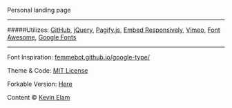Personal landing page

***
#####Utilizes:
[GitHub](https://github.com), [jQuery](https://github.com/jquery/jquery), [Pagify.js](https://github.com/cmPolis/Pagify), [Embed Responsively](https://github.com/jeffehobbs/embedresponsively), [Vimeo](https://vimeo.com), [Font Awesome](https://fortawesome.github.io/Font-Awesome/), [Google Fonts](https://www.google.com/fonts/)

***
Font Inspiration: [femmebot.github.io/google-type/](https://femmebot.github.io/google-type/)

Theme & Code: [MIT License](http://www.opensource.org/licenses/mit-license.php)

Forkable Version: [Here](#)

Content &copy; [Kevin Elam](http://kevinelam.com)




